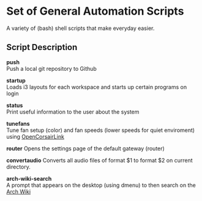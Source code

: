 # Set of General Automation Scripts
A variety of (bash) shell  scripts that make everyday easier.

## Script Description
**push**  
Push a local git repository to Github

**startup**  
Loads i3 layouts for each workspace and starts up certain programs on login

**status**  
Print useful information to the user about the system

**tunefans**  
Tune fan setup (color) and fan speeds (lower speeds for quiet enviroment) using [OpenCorsairLink](https://github.com/audiohacked/OpenCorsairLink)

**router**
Opens the settings page of the default gateway (router)

**convertaudio**
Converts all audio files of format $1 to format $2 on current directory.

**arch-wiki-search**  
A prompt that appears on the desktop (using dmenu) to then search on the [Arch Wiki](https://wiki.archlinux.org/)

